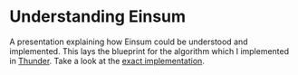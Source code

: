 # Understanding Einsum
A presentation explaining how Einsum could be understood and implemented.
This lays the blueprint for the algorithm which I implemented in [Thunder](https://github.com/Lightning-AI/lightning-thunder).
Take a look at the [exact implementation](https://github.com/Lightning-AI/lightning-thunder/blob/5f370f036706b6c31e4c627372cb46c3216920a5/thunder/torch/__init__.py#L3038).
